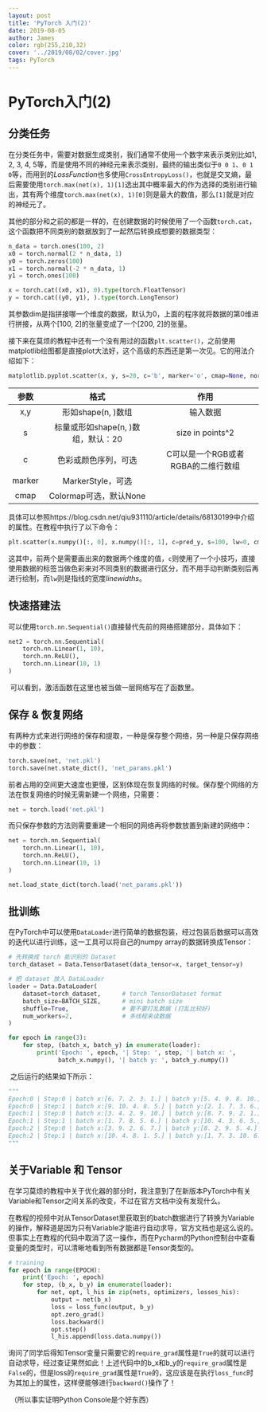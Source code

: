 ```yaml
---
layout: post
title: 'PyTorch 入门(2)'
date: 2019-08-05
author: James
color: rgb(255,210,32)
cover: '../2019/08/02/cover.jpg'
tags: PyTorch
---
```


# PyTorch入门(2)

## 分类任务

​		在分类任务中，需要对数据生成类别，我们通常不使用一个数字来表示类别比如1, 2, 3, 4, 5等，而是使用不同的神经元来表示类别，最终的输出类似于`0 0 1`、`0 1 0`等，而用到的$Loss Function$也多使用`CrossEntropyLoss()`，也就是交叉熵，最后需要使用`torch.max(net(x), 1)[1]`选出其中概率最大的作为选择的类别进行输出，其有两个维度`torch.max(net(x), 1)[0]`则是最大的数值，那么`[1]`就是对应的神经元了。

​		其他的部分和之前的都是一样的，在创建数据的时候使用了一个函数`torch.cat`，这个函数把不同类别的数据放到了一起然后转换成想要的数据类型：

```python
n_data = torch.ones(100, 2)
x0 = torch.normal(2 * n_data, 1)
y0 = torch.zeros(100)
x1 = torch.normal(-2 * n_data, 1)
y1 = torch.ones(100)

x = torch.cat((x0, x1), 0).type(torch.FloatTensor)
y = torch.cat((y0, y1), ).type(torch.LongTensor)
```

​		其参数dim是指拼接哪一个维度的数据，默认为0，上面的程序就将数据的第0维进行拼接，从两个[100, 2]的张量变成了一个[200, 2]的张量。

​		接下来在莫烦的教程中还有一个没有用过的函数`plt.scatter()`，之前使用matplotlib绘图都是直接plot大法好，这个高级的东西还是第一次见。它的用法介绍如下：

```python
matplotlib.pyplot.scatter(x, y, s=20, c='b', marker='o', cmap=None, norm=None, vmin=None, vmax=None, alpha=None, linewidths=None, verts=None, hold=None, **kwargs)
```

|  参数  |                格式                |                作用                |
| :----: | :--------------------------------: | :--------------------------------: |
|  x,y   |         形如shape(n, )数组         |              输入数据              |
|   s    | 标量或形如shape(n, )数组，默认：20 |          size in points^2          |
|   c    |        色彩或颜色序列，可选        | C可以是一个RGB或者RGBA的二维行数组 |
| marker |         MarkerStyle，可选          |                                    |
|  cmap  |       Colormap可选，默认None       |                                    |

​		具体可以参照https://blog.csdn.net/qiu931110/article/details/68130199中介绍的属性。在教程中执行了以下命令：

```python
plt.scatter(x.numpy()[:, 0], x.numpy()[:, 1], c=pred_y, s=100, lw=0, cmap='RdYlGn')
```

​		这其中，前两个是需要画出来的数据两个维度的值，`c`则使用了一个小技巧，直接使用数据的标签当做色彩来对不同类别的数据进行区分，而不用手动判断类别后再进行绘制，而`lw`则是指线的宽度$linewidths$。



## 快速搭建法

​		可以使用`torch.nn.Sequential()`直接替代先前的网络搭建部分，具体如下：

```python
net2 = torch.nn.Sequential(
    torch.nn.Linear(1, 10),
    torch.nn.ReLU(),
    torch.nn.Linear(10, 1)
)
```

​		可以看到，激活函数在这里也被当做一层网络写在了函数里。



## 保存 & 恢复网络

​		有两种方式来进行网络的保存和提取，一种是保存整个网络，另一种是只保存网络中的参数：

```python
torch.save(net, 'net.pkl')
torch.save(net.state_dict(), 'net_params.pkl')
```

​		前者占用的空间更大速度也更慢，区别体现在恢复网络的时候。保存整个网络的方法在恢复网络的时候无需新建一个网络，只需要：

```python
net = torch.load('net.pkl')
```

​		而只保存参数的方法则需要重建一个相同的网络再将参数放置到新建的网络中：

```python
net = torch.nn.Sequential(
    torch.nn.Linear(1, 10),
    torch.nn.ReLU(),
    torch.nn.Linear(10, 1)
)

net.load_state_dict(torch.load('net_params.pkl'))
```



## 批训练

​		在PyTorch中可以使用`DataLoader`进行简单的数据包装，经过包装后数据可以高效的迭代以进行训练，这一工具可以将自己的numpy array的数据转换成Tensor：

```python
# 先转换成 torch 能识别的 Dataset
torch_dataset = Data.TensorDataset(data_tensor=x, target_tensor=y)

# 把 dataset 放入 DataLoader
loader = Data.DataLoader(
    dataset=torch_dataset,      # torch TensorDataset format
    batch_size=BATCH_SIZE,      # mini batch size
    shuffle=True,               # 要不要打乱数据 (打乱比较好)
    num_workers=2,              # 多线程来读数据
)

for epoch in range(3):
    for step, (batch_x, batch_y) in enumerate(loader):
        print('Epoch: ', epoch, '| Step: ', step, '| batch x: ',
              batch_x.numpy(), '| batch y: ', batch_y.numpy())
```

​		之后运行的结果如下所示：

```python
"""
Epoch:0 | Step:0 | batch x:[6. 7. 2. 3. 1.] | batch y:[5. 4. 9. 8. 10.]
Epoch:0 | Step:1 | batch x:[9. 10. 4. 8. 5.] | batch y:[2. 1. 7. 3. 6.]
Epoch:1 | Step:0 | batch x:[3. 4. 2. 9. 10.] | batch y:[8. 7. 9. 2. 1.]
Epoch:1 | Step:1 | batch x:[1. 7. 8. 5. 6.] | batch y:[10. 4. 3. 6. 5.]
Epoch:2 | Step:0 | batch x:[3. 9. 2. 6. 7.] | batch y:[8. 2. 9. 5. 4.]
Epoch:2 | Step:1 | batch x:[10. 4. 8. 1. 5.] | batch y:[1. 7. 3. 10. 6.]
"""
```



## 关于Variable 和 Tensor

​		在学习莫烦的教程中关于优化器的部分时，我注意到了在新版本PyTorch中有关Variable和Tensor之间关系的改变，不过在官方文档中没有发现什么。

​		在教程的视频中对从TensorDataset里获取到的batch数据进行了转换为Variable的操作，解释道是因为只有Variable才能进行自动求导，官方文档也是这么说的。但事实上在教程的代码中取消了这一操作，而在Pycharm的Python控制台中查看变量的类型时，可以清晰地看到所有数据都是Tensor类型的。

```python
# training
for epoch in range(EPOCH):
    print('Epoch: ', epoch)
    for step, (b_x, b_y) in enumerate(loader):
        for net, opt, l_his in zip(nets, optimizers, losses_his):
            output = net(b_x)
            loss = loss_func(output, b_y)
            opt.zero_grad()
            loss.backward()
            opt.step()
            l_his.append(loss.data.numpy())
```

​		询问了同学后得知Tensor变量只需要它的`require_grad`属性是`True`的就可以进行自动求导，经过查证果然如此！上述代码中的b_x和b_y的`require_grad`属性是`False`的，但是loss的`require_grad`属性是`True`的，这应该是在执行`loss_func`时为其加上的属性，这样便能够进行`backward()`操作了！

​		（所以事实证明Python Console是个好东西）
